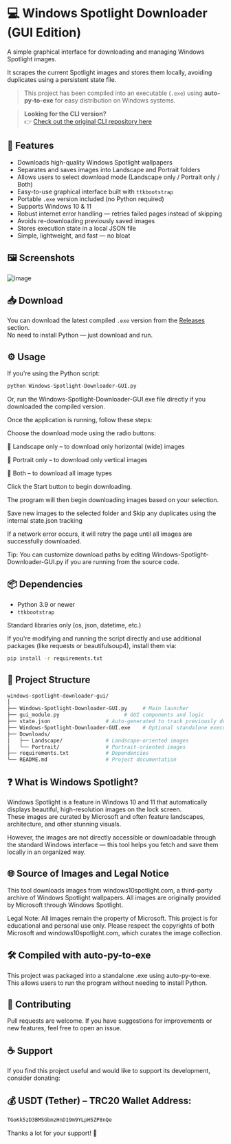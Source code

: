 # 💻 Windows Spotlight Downloader (GUI Edition)

A simple graphical interface for downloading and managing Windows Spotlight images.

It scrapes the current Spotlight images and stores them locally, avoiding duplicates using a persistent state file.

> This project has been compiled into an executable (`.exe`) using **auto-py-to-exe** for easy distribution on Windows systems.

> **Looking for the CLI version?**  
> 👉 [Check out the original CLI repository here](https://github.com/TitanComputer/Windows-Spotlight-Downloader)


## 🚀 Features

- Downloads high-quality Windows Spotlight wallpapers
- Separates and saves images into Landscape and Portrait folders
- Allows users to select download mode (Landscape only / Portrait only / Both)
- Easy-to-use graphical interface built with `ttkbootstrap`
- Portable `.exe` version included (no Python required)
- Supports Windows 10 & 11
- Robust internet error handling — retries failed pages instead of skipping
- Avoids re-downloading previously saved images
- Stores execution state in a local JSON file
- Simple, lightweight, and fast — no bloat

## 🖼️ Screenshots

![image](https://github.com/user-attachments/assets/72dbc8b7-ac1a-4c0e-85da-a4e2a5a36866)



## 📥 Download

You can download the latest compiled `.exe` version from the [Releases](https://github.com/TitanComputer/windows-spotlight-downloader-GUI/releases/latest) section.  
No need to install Python — just download and run.

## ⚙️ Usage

If you're using the Python script:
```bash
python Windows-Spotlight-Downloader-GUI.py
```
Or, run the Windows-Spotlight-Downloader-GUI.exe file directly if you downloaded the compiled version.

Once the application is running, follow these steps:

Choose the download mode using the radio buttons:

🔘 Landscape only – to download only horizontal (wide) images

🔘 Portrait only – to download only vertical images

🔘 Both – to download all image types

Click the Start button to begin downloading.

The program will then begin downloading images based on your selection.

Save new images to the selected folder and Skip any duplicates using the internal state.json tracking

If a network error occurs, it will retry the page until all images are successfully downloaded.

Tip: You can customize download paths by editing Windows-Spotlight-Downloader-GUI.py if you are running from the source code.

## 📦 Dependencies

- Python 3.9 or newer
- `ttkbootstrap`

Standard libraries only (os, json, datetime, etc.)

If you're modifying and running the script directly and use additional packages (like requests or beautifulsoup4), install them via:
```bash
pip install -r requirements.txt
```

## 📁 Project Structure

```bash
windows-spotlight-downloader-gui/
│
├── Windows-Spotlight-Downloader-GUI.py     # Main launcher
├── gui_module.py                     # GUI components and logic
├── state.json                  # Auto-generated to track previously downloaded images
├── Windows-Spotlight-Downloader-GUI.exe    # Optional standalone executable
├── Downloads/
│   ├── Landscape/              # Landscape-oriented images
│   └── Portrait/               # Portrait-oriented images
├── requirements.txt            # Dependencies
└── README.md                   # Project documentation
```
## ❓ What is Windows Spotlight?

Windows Spotlight is a feature in Windows 10 and 11 that automatically displays beautiful, high-resolution images on the lock screen.  
These images are curated by Microsoft and often feature landscapes, architecture, and other stunning visuals.  

However, the images are not directly accessible or downloadable through the standard Windows interface — this tool helps you fetch and save them locally in an organized way.

## 🌐 Source of Images and Legal Notice
This tool downloads images from windows10spotlight.com, a third-party archive of Windows Spotlight wallpapers.
All images are originally provided by Microsoft through Windows Spotlight.

Legal Note: All images remain the property of Microsoft. This project is for educational and personal use only.
Please respect the copyrights of both Microsoft and windows10spotlight.com, which curates the image collection.

## 🛠 Compiled with auto-py-to-exe
This project was packaged into a standalone .exe using auto-py-to-exe.
This allows users to run the program without needing to install Python.

## 🤝 Contributing
Pull requests are welcome.
If you have suggestions for improvements or new features, feel free to open an issue.

## ☕ Support
If you find this project useful and would like to support its development, consider donating:
## 💰 USDT (Tether) – TRC20 Wallet Address:

```bash
TGoKk5zD3BMSGbmzHnD19m9YLpH5ZP8nQe
```
Thanks a lot for your support! 🙏
